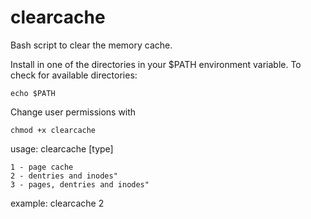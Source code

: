 # clearcache
Bash script to clear the memory cache.

Install in one of the directories in your $PATH environment variable.
To check for available directories:

	echo $PATH

Change user permissions with 

	chmod +x clearcache

usage: clearcache [type]

	1 - page cache
	2 - dentries and inodes"
	3 - pages, dentries and inodes"

example: clearcache 2
